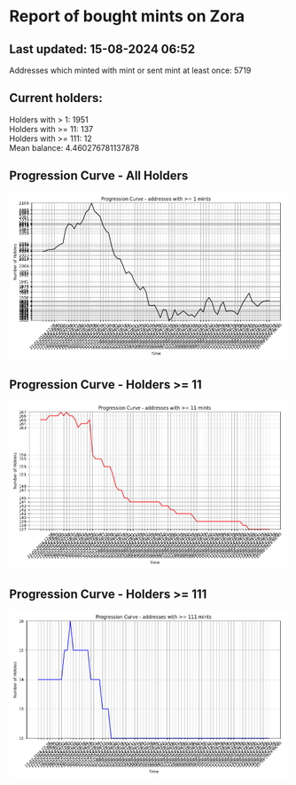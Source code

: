 # Report of bought mints on Zora
## Last updated: 15-08-2024 06:52
Addresses which minted with mint or sent mint at least once: 5719

## Current holders:
Holders with > 1: 1951  
Holders with >= 11: 137  
Holders with >= 111: 12  
Mean balance: 4.460276781137878  

## Progression Curve - All Holders
![addresses with >= 1 mint](progression_curve_all.png)
## Progression Curve - Holders >= 11
![addresses with >= 11 mints](progression_curve_gt_11.png)
## Progression Curve - Holders >= 111
![addresses with >= 111 mints](progression_curve_gt_111.png)
